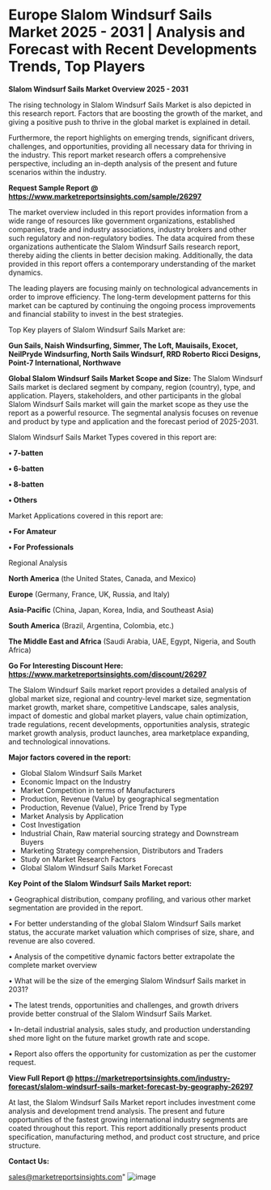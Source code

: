  # Europe Slalom Windsurf Sails Market 2025 - 2031 | Analysis and Forecast with Recent Developments Trends, Top Players

<Strong> Slalom Windsurf Sails Market Overview 2025 - 2031</strong>

The rising technology in Slalom Windsurf Sails Market is also depicted in this research report. Factors that are boosting the growth of the market, and giving a positive push to thrive in the global market is explained in detail.

Furthermore, the report highlights on emerging trends, significant drivers, challenges, and opportunities, providing all necessary data for thriving in the industry. This report market research offers a comprehensive perspective, including an in-depth analysis of the present and future scenarios within the industry.

<strong>Request Sample Report @ <a href=https://www.marketreportsinsights.com/sample/26297>https://www.marketreportsinsights.com/sample/26297</a></strong>

The market overview included in this report provides information from a wide range of resources like government organizations, established companies, trade and industry associations, industry brokers and other such regulatory and non-regulatory bodies. The data acquired from these organizations authenticate the Slalom Windsurf Sails research report, thereby aiding the clients in better decision making. Additionally, the data provided in this report offers a contemporary understanding of the market dynamics.

The leading players are focusing mainly on technological advancements in order to improve efficiency. The long-term development patterns for this market can be captured by continuing the ongoing process improvements and financial stability to invest in the best strategies.

Top Key players of Slalom Windsurf Sails Market are:

<strong>Gun Sails, Naish Windsurfing, Simmer, The Loft, Mauisails, Exocet, NeilPryde Windsurfing, North Sails Windsurf, RRD Roberto Ricci Designs, Point-7 International, Northwave</strong>

<strong><b>Global Slalom Windsurf Sails Market Scope and Size:</b></strong>
The Slalom Windsurf Sails market is declared segment by company, region (country), type, and application. Players, stakeholders, and other participants in the global Slalom Windsurf Sails market will gain the market scope as they use the report as a powerful resource. The segmental analysis focuses on revenue and product by type and application and the forecast period of 2025-2031.

Slalom Windsurf Sails Market Types covered in this report are:

<strong>• 7-batten

• 6-batten

• 8-batten

• Others</strong>

Market Applications covered in this report are:

<strong>• For Amateur

• For Professionals</strong> 

Regional Analysis

<strong>North America</strong> (the United States, Canada, and Mexico)

<strong>Europe</strong> (Germany, France, UK, Russia, and Italy)

<strong>Asia-Pacific</strong> (China, Japan, Korea, India, and Southeast Asia)

<strong>South America</strong> (Brazil, Argentina, Colombia, etc.)

<strong>The Middle East and Africa</strong> (Saudi Arabia, UAE, Egypt, Nigeria, and South Africa)

<strong>Go For Interesting Discount Here: <a href=https://www.marketreportsinsights.com/discount/26297>https://www.marketreportsinsights.com/discount/26297</a></strong>

The Slalom Windsurf Sails market report provides a detailed analysis of global market size, regional and country-level market size, segmentation market growth, market share, competitive Landscape, sales analysis, impact of domestic and global market players, value chain optimization, trade regulations, recent developments, opportunities analysis, strategic market growth analysis, product launches, area marketplace expanding, and technological innovations.

<strong><b>Major factors covered in the report:</b></strong>
<ul>
  <li>Global Slalom Windsurf Sails Market </li>
  <li>Economic Impact on the Industry</li>
  <li>Market Competition in terms of Manufacturers</li>
  <li>Production, Revenue (Value) by geographical segmentation</li>
  <li>Production, Revenue (Value), Price Trend by Type</li>
  <li>Market Analysis by Application</li>
  <li>Cost Investigation</li>
  <li>Industrial Chain, Raw material sourcing strategy and Downstream Buyers</li>
  <li>Marketing Strategy comprehension, Distributors and Traders</li>
  <li>Study on Market Research Factors</li>
  <li>Global Slalom Windsurf Sails Market Forecast</li>
</ul>

<strong><b>Key Point of the Slalom Windsurf Sails Market report:</b></strong>

• Geographical distribution, company profiling, and various other market segmentation are provided in the report.

• For better understanding of the global Slalom Windsurf Sails market status, the accurate market valuation which comprises of size, share, and revenue are also covered.

• Analysis of the competitive dynamic factors better extrapolate the complete market overview

• What will be the size of the emerging Slalom Windsurf Sails market in 2031?

• The latest trends, opportunities and challenges, and growth drivers provide better construal of the Slalom Windsurf Sails Market.

• In-detail industrial analysis, sales study, and production understanding shed more light on the future market growth rate and scope.

• Report also offers the opportunity for customization as per the customer request.

<strong><b>View Full Report @ <a href=https://marketreportsinsights.com/industry-forecast/slalom-windsurf-sails-market-forecast-by-geography-26297>https://marketreportsinsights.com/industry-forecast/slalom-windsurf-sails-market-forecast-by-geography-26297</a></b></strong>


At last, the Slalom Windsurf Sails Market report includes investment come analysis and development trend analysis. The present and future opportunities of the fastest growing international industry segments are coated throughout this report. This report additionally presents product specification, manufacturing method, and product cost structure, and price structure.

<strong>Contact Us:</strong>

sales@marketreportsinsights.com"
![image](https://github.com/user-attachments/assets/84548bdd-0f83-483f-a3d4-17cfac3c2899)
